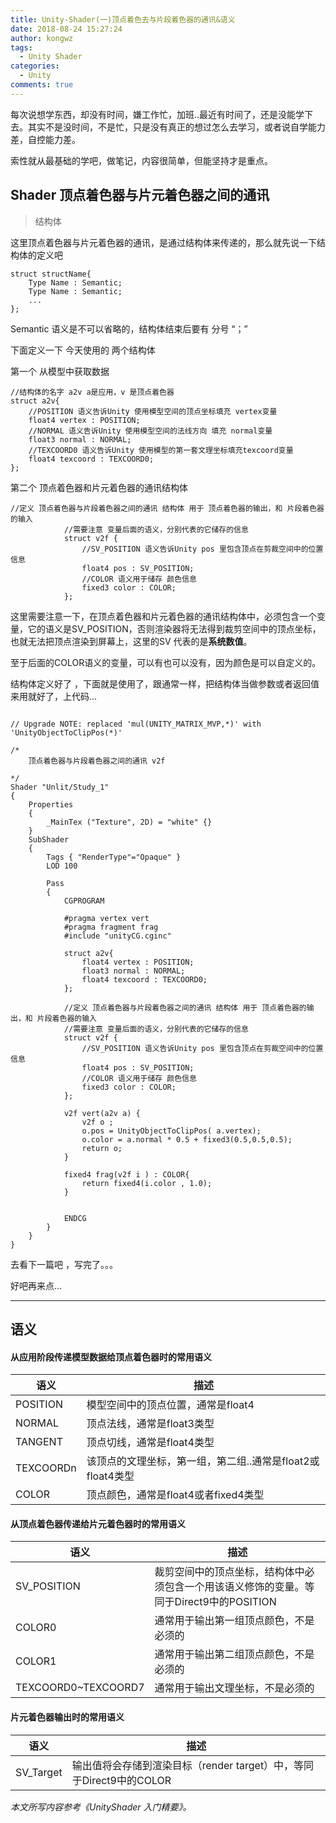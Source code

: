 ```yaml
---
title: Unity-Shader(一)顶点着色去与片段着色器的通讯&语义
date: 2018-08-24 15:27:24
author: kongwz
tags:
  - Unity Shader
categories:
  - Unity
comments: true
---
```


每次说想学东西，却没有时间，嫌工作忙，加班..最近有时间了，还是没能学下去。其实不是没时间，不是忙，只是没有真正的想过怎么去学习，或者说自学能力差，自控能力差。

索性就从最基础的学吧，做笔记，内容很简单，但能坚持才是重点。

## Shader 顶点着色器与片元着色器之间的通讯

> 结构体

这里顶点着色器与片元着色器的通讯，是通过结构体来传递的，那么就先说一下结构体的定义吧

```
struct structName{
	Type Name : Semantic;
	Type Name : Semantic;
	...
};
```
Semantic 语义是不可以省略的，结构体结束后要有 分号 “；”

<!--more-->

下面定义一下 今天使用的 两个结构体

第一个 从模型中获取数据

```
//结构体的名字 a2v a是应用，v 是顶点着色器
struct a2v{
	//POSITION 语义告诉Unity 使用模型空间的顶点坐标填充 vertex变量
	float4 vertex : POSITION;
	//NORMAL 语义告诉Unity 使用模型空间的法线方向 填充 normal变量	
	float3 normal : NORMAL;
	//TEXCOORD0 语义告诉Unity 使用模型的第一套文理坐标填充texcoord变量
	float4 texcoord : TEXCOORD0;
};
```

第二个 顶点着色器和片元着色器的通讯结构体

```
//定义 顶点着色器与片段着色器之间的通讯 结构体 用于 顶点着色器的输出，和 片段着色器的输入
			//需要注意 变量后面的语义，分别代表的它储存的信息
			struct v2f {
				//SV_POSITION 语义告诉Unity pos 里包含顶点在剪裁空间中的位置信息
				float4 pos : SV_POSITION;
				//COLOR 语义用于储存 颜色信息
				fixed3 color : COLOR;
			};
```

这里需要注意一下，在顶点着色器和片元着色器的通讯结构体中，必须包含一个变量，它的语义是SV_POSITION，否则渲染器将无法得到裁剪空间中的顶点坐标，也就无法把顶点渲染到屏幕上，这里的SV 代表的是**系统数值**。

至于后面的COLOR语义的变量，可以有也可以没有，因为颜色是可以自定义的。


结构体定义好了 ，下面就是使用了，跟通常一样，把结构体当做参数或者返回值来用就好了，上代码...

```

// Upgrade NOTE: replaced 'mul(UNITY_MATRIX_MVP,*)' with 'UnityObjectToClipPos(*)'

/*
	顶点着色器与片段着色器之间的通讯 v2f

*/
Shader "Unlit/Study_1"
{
	Properties
	{
		_MainTex ("Texture", 2D) = "white" {}
	}
	SubShader
	{
		Tags { "RenderType"="Opaque" }
		LOD 100

		Pass
		{
			CGPROGRAM

			#pragma vertex vert
			#pragma fragment frag
			#include "unityCG.cginc"
			
			struct a2v{
				float4 vertex : POSITION;
				float3 normal : NORMAL;
				float4 texcoord : TEXCOORD0;
			};

			//定义 顶点着色器与片段着色器之间的通讯 结构体 用于 顶点着色器的输出，和 片段着色器的输入
			//需要注意 变量后面的语义，分别代表的它储存的信息
			struct v2f {
				//SV_POSITION 语义告诉Unity pos 里包含顶点在剪裁空间中的位置信息
				float4 pos : SV_POSITION;
				//COLOR 语义用于储存 颜色信息
				fixed3 color : COLOR;
			};

			v2f vert(a2v a) {
				v2f o ;
				o.pos = UnityObjectToClipPos( a.vertex);
				o.color = a.normal * 0.5 + fixed3(0.5,0.5,0.5);
				return o;
			}

			fixed4 frag(v2f i ) : COLOR{
				return fixed4(i.color , 1.0);
			}


			ENDCG
		}
	}
}

```

去看下一篇吧 ，写完了。。。




好吧再来点...

----------
## 语义
#### 从应用阶段传递模型数据给顶点着色器时的常用语义

语义 | 描述
---|---
POSITION | 模型空间中的顶点位置，通常是float4
NORMAL | 顶点法线，通常是float3类型
TANGENT | 顶点切线，通常是float4类型
TEXCOORDn | 该顶点的文理坐标，第一组，第二组..通常是float2或float4类型
COLOR | 顶点颜色，通常是float4或者fixed4类型

#### 从顶点着色器传递给片元着色器时的常用语义
语义 | 描述
---|---
SV_POSITION | 裁剪空间中的顶点坐标，结构体中必须包含一个用该语义修饰的变量。等同于Direct9中的POSITION
COLOR0 | 通常用于输出第一组顶点颜色，不是必须的
COLOR1 | 通常用于输出第二组顶点颜色，不是必须的
TEXCOORD0~TEXCOORD7 | 通常用于输出文理坐标，不是必须的

#### 片元着色器输出时的常用语义
语义 | 描述
---|---
SV_Target | 输出值将会存储到渲染目标（render target）中，等同于Direct9中的COLOR



*本文所写内容参考《UnityShader 入门精要》。*